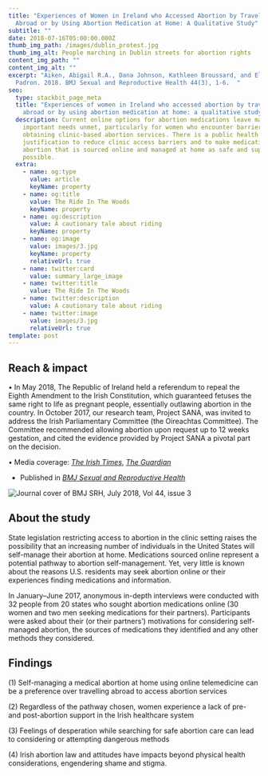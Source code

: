 ```yaml
---
title: "Experiences of Women in Ireland who Accessed Abortion by Travelling
  Abroad or by Using Abortion Medication at Home: A Qualitative Study"
subtitle: ""
date: 2018-07-16T05:00:00.000Z
thumb_img_path: /images/dublin_protest.jpg
thumb_img_alt: People marching in Dublin streets for abortion rights
content_img_path: ""
content_img_alt: ""
excerpt: "Aiken, Abigail R.A., Dana Johnson, Kathleen Broussard, and Elisa
  Padron. 2018. BMJ Sexual and Reproductive Health 44(3), 1-6.  "
seo:
  type: stackbit_page_meta
  title: "Experiences of women in Ireland who accessed abortion by travelling
    abroad or by using abortion medication at home: a qualitative study"
  description: Current online options for abortion medications leave many
    important needs unmet, particularly for women who encounter barriers to
    obtaining clinic-based abortion services. There is a public health
    justification to reduce clinic access barriers and to make medication
    abortion that is sourced online and managed at home as safe and supported as
    possible.
  extra:
    - name: og:type
      value: article
      keyName: property
    - name: og:title
      value: The Ride In The Woods
      keyName: property
    - name: og:description
      value: A cautionary tale about riding
      keyName: property
    - name: og:image
      value: images/3.jpg
      keyName: property
      relativeUrl: true
    - name: twitter:card
      value: summary_large_image
    - name: twitter:title
      value: The Ride In The Woods
    - name: twitter:description
      value: A cautionary tale about riding
    - name: twitter:image
      value: images/3.jpg
      relativeUrl: true
template: post
---
```

## Reach & impact

 • In May 2018, The Republic of Ireland held a referendum to repeal the Eighth Amendment to the Irish Constitution, which guaranteed fetuses the same right to life as pregnant people, essentially outlawing abortion in the country. In October 2017, our research team, Project SANA, was invited to address the Irish Parliamentary Committee (the Oireachtas Committee). The Committee recommended allowing abortion upon request up to 12 weeks gestation, and cited the evidence provided by Project SANA a pivotal part on the decision.

• Media coverage: *[The Irish Times](https://www.thetimes.co.uk/article/women-buying-illegal-pills-swayed-abortion-decision-tvp2kffst)*, *[The Guardian](https://www.theguardian.com/world/2016/oct/17/home-abortion-kits-women-ireland-study)*

* Published in *[BMJ Sexual and Reproductive Health](https://srh.bmj.com/content/44/3/181)*

![Journal cover of BMJ SRH, July 2018, Vol 44, issue 3 ](/images/bmjsrh_ireland.jpg)

## About the study

State legislation restricting access to abortion in the clinic setting raises the possibility that an increasing
number of individuals in the United States will self-manage their abortion at home. Medications sourced online represent
a potential pathway to abortion self-management. Yet, very little is known about the reasons U.S. residents may
seek abortion online or their experiences finding medications and information.

In January–June 2017, anonymous in-depth interviews were conducted with 32 people from 20 states who sought abortion medications online (30 women and two men seeking medications for their partners). Participants were asked about their (or their partners’) motivations for considering self-managed abortion, the sources of medications they identified and any other methods they considered. 

## Findings 

 (1) Self-managing a medical abortion at home using online telemedicine can be a preference over travelling abroad to access abortion services

(2) Regardless of the pathway chosen, women experience a lack of pre- and post-abortion support in the Irish healthcare system

(3) Feelings of desperation while searching for safe abortion care can lead to considering or attempting dangerous methods

(4) Irish abortion law and attitudes have impacts beyond physical health considerations, engendering shame and stigma.